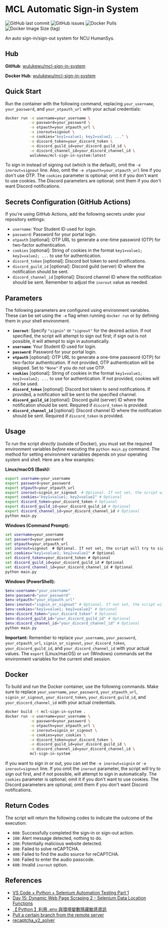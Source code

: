 # MCL Automatic Sign-in System

![GitHub last commit](https://img.shields.io/github/last-commit/wulukewu/mcl-sign-in-system?style=for-the-badge)
![GitHub issues](https://img.shields.io/github/issues/wulukewu/mcl-sign-in-system?style=for-the-badge)
![Docker Pulls](https://img.shields.io/docker/pulls/wulukewu/mcl-sign-in-system?style=for-the-badge)
![Docker Image Size (tag)](https://img.shields.io/docker/image-size/wulukewu/mcl-sign-in-system/latest?label=latest%20image%20size&style=for-the-badge)

An auto sign-in/sign-out system for NCU HumanSys.

## Hub

**GitHub**: [wulukewu/mcl-sign-in-system](https://github.com/wulukewu/mcl-sign-in-system)

**Docker Hub**: [wulukewu/mcl-sign-in-system](https://hub.docker.com/r/wulukewu/mcl-sign-in-system)

## Quick Start

Run the container with the following command, replacing `your_username`, `your_password`, and `your_otpauth_url` with your actual credentials:

```bash
docker run -e username=your_username \
           -e password=your_password \
           -e otpauth=your_otpauth_url \
           -e inorout=signout \
           -e cookies="key1=value1; key2=value2; ..." \
           -e discord_token=your_discord_token \
           -e discord_guild_id=your_discord_guild_id \
           -e discord_channel_id=your_discord_channel_id \
           wulukewu/mcl-sign-in-system:latest
```

To sign in instead of signing out (which is the default), omit the `-e inorout=signout` line. Also, omit the `-e otpauth=your_otpauth_url` line if you don't use OTP. The `cookies` parameter is optional; omit it if you don't want to use cookies. The Discord parameters are optional; omit them if you don't want Discord notifications.

## Secrets Configuration (GitHub Actions)

If you're using GitHub Actions, add the following secrets under your repository settings:

- `username`: Your Student ID used for login.
- `password`: Password for your portal login.
- `otpauth` [optional]: OTP URL to generate a one-time password (OTP) for two-factor authentication.
- `cookies` [optional]: String of cookies in the format `key1=value1; key2=value2; ...` to use for authentication.
- `discord_token` [optional]: Discord bot token to send notifications.
- `discord_guild_id` [optional]: Discord guild (server) ID where the notification should be sent.
- `discord_channel_id` [optional]: Discord channel ID where the notification should be sent.
  Remember to adjust the `inorout` value as needed.

## Parameters

The following parameters are configured using environment variables. These can be set using the `-e` flag when running `docker run` or by defining them in your shell environment.

- **`inorout`**: Specify `"signin"` or `"signout"` for the desired action. If not specified, the script will attempt to sign out first; if sign out is not possible, it will attempt to sign in automatically.
- **`username`**: Your Student ID used for login.
- **`password`**: Password for your portal login.
- **`otpauth`** [optional]: OTP URL to generate a one-time password (OTP) for two-factor authentication. If not provided, OTP authentication will be skipped. Set to `"None"` if you do not use OTP.
- **`cookies`** [optional]: String of cookies in the format `key1=value1; key2=value2; ...` to use for authentication. If not provided, cookies will not be used.
- **`discord_token`** [optional]: Discord bot token to send notifications. If provided, a notification will be sent to the specified channel.
- **`discord_guild_id`** [optional]: Discord guild (server) ID where the notification should be sent. Required if `discord_token` is provided.
- **`discord_channel_id`** [optional]: Discord channel ID where the notification should be sent. Required if `discord_token` is provided.

## Usage

To run the script _directly_ (outside of Docker), you must set the required environment variables _before_ executing the `python main.py` command. The method for setting environment variables depends on your operating system and shell. Here are a few examples:

**Linux/macOS (Bash):**

```bash
export username=your_username
export password=your_password
export otpauth=your_otpauth_url
export inorout=signin_or_signout  # Optional. If not set, the script will try to sign out first, then sign in if sign out is not possible.
export cookies="key1=value1; key2=value2" # Optional
export discord_token=your_discord_token # Optional
export discord_guild_id=your_discord_guild_id # Optional
export discord_channel_id=your_discord_channel_id # Optional
python main.py
```

**Windows (Command Prompt):**

```cmd
set username=your_username
set password=your_password
set otpauth=your_otpauth_url
set inorout=signout  # Optional. If not set, the script will try to sign out first, then sign in if sign out is not possible.
set cookies="key1=value1; key2=value2" # Optional
set discord_token=your_discord_token # Optional
set discord_guild_id=your_discord_guild_id # Optional
set discord_channel_id=your_discord_channel_id # Optional
python main.py
```

**Windows (PowerShell):**

```powershell
$env:username="your_username"
$env:password="your_password"
$env:otpauth="your_otpauth_url"
$env:inorout="signin_or_signout" # Optional. If not set, the script will try to sign out first, then sign in if sign out is not possible.
$env:cookies="key1=value1; key2=value2" # Optional
$env:discord_token="your_discord_token" # Optional
$env:discord_guild_id="your_discord_guild_id" # Optional
$env:discord_channel_id="your_discord_channel_id" # Optional
python main.py
```

**Important:** Remember to replace `your_username`, `your_password`, `your_otpauth_url`, `signin_or_signout`, `your_discord_token`, `your_discord_guild_id`, and `your_discord_channel_id` with your actual values. The `export` (Linux/macOS) or `set` (Windows) commands set the environment variables for the current shell session.

## Docker

To build and run the Docker container, use the following commands. Make sure to replace `your_username`, `your_password`, `your_otpauth_url`, `signin_or_signout`, `your_discord_token`, `your_discord_guild_id`, and `your_discord_channel_id` with your actual credentials.

```sh
docker build -t mcl-sign-in-system .
docker run -e username=your_username \
           -e password=your_password \
           -e otpauth=your_otpauth_url \
           -e inorout=signin_or_signout \
           -e cookies=your_cookies \
           -e discord_token=your_discord_token \
           -e discord_guild_id=your_discord_guild_id \
           -e discord_channel_id=your_discord_channel_id \
           mcl-sign-in-system
```

If you want to sign in or out, you can set the `-e inorout=signin` or `-e inorout=signout` line. If you omit the `inorout` parameter, the script will try to sign out first, and if not possible, will attempt to sign in automatically. The `cookies` parameter is optional; omit it if you don't want to use cookies. The Discord parameters are optional; omit them if you don't want Discord notifications.

## Return Codes

The script will return the following codes to indicate the outcome of the execution:

- `000`: Successfully completed the sign-in or sign-out action.
- `100`: Alert message detected, nothing to do.
- `200`: Potentially malicious website detected.
- `300`: Failed to solve reCAPTCHA.
- `400`: Failed to find the audio source for reCAPTCHA.
- `500`: Failed to enter the audio passcode.
- `600`: Invalid `inorout` option.

## References

- [VS Code + Python + Selenium Automation Testing Part 1](https://medium.com/begonia-design/vs-code-python-selenium-%E8%87%AA%E5%8B%95%E5%8C%96%E6%B8%AC%E8%A9%A6-part-1-30d6c0ea92af)
- [Day 15: Dynamic Web Page Scraping 2 - Selenium Data Location Functions](https://ithelp.ithome.com.tw/articles/10300961)
- [【 Python 】利用 .env 與環境變數隱藏敏感資訊](https://learningsky.io/python-use-environmental-variables-to-hide-sensitive-information/)
- [Pull a certain branch from the remote server](https://stackoverflow.com/questions/1709177/pull-a-certain-branch-from-the-remote-server)
- [recaptcha_v2_solver](https://github.com/ohyicong/recaptcha_v2_solver)

